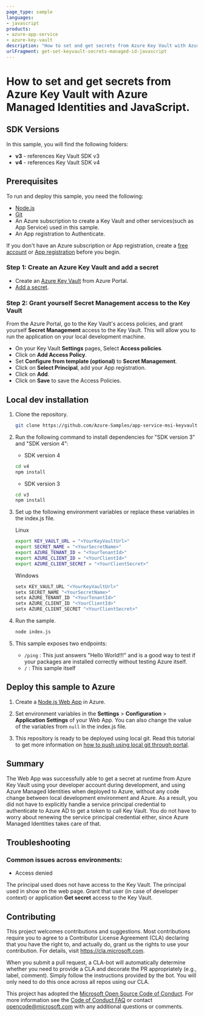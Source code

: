 ```yaml
---
page_type: sample
languages:
- javascript
products:
- azure-app-service
- azure-key-vault
description: "How to set and get secrets from Azure Key Vault with Azure Managed Identities and JavaScript."
urlFragment: get-set-keyvault-secrets-managed-id-javascript
---
```


# How to set and get secrets from Azure Key Vault with Azure Managed Identities and JavaScript.

## SDK Versions
In this sample, you will find the following folders:
* **v3** - references Key Vault SDK v3
* **v4** - references Key Vault SDK v4

## Prerequisites
To run and deploy this sample, you need the following:
* [Node.js]
* [Git]
* An Azure subscription to create a Key Vault and other services(such as App Service) used in this sample. 
* An App registration to Authenticate.

If you don't have an Azure subscription or App registration, create a [free account] or [App registration] before you begin.

### Step 1: Create an Azure Key Vault and add a secret
* Create an [Azure Key Vault] from Azure Portal.
* [Add a secret].

### Step 2: Grant yourself Secret Management access to the Key Vault
From the Azure Portal, go to the Key Vault's access policies, and grant yourself **Secret Management** access to the Key Vault. This will allow you to run the application on your local development machine. 

* On your Key Vault **Settings** pages, Select **Access policies**.
* Click on **Add Access Policy**.
* Set **Configure from template (optional)** to **Secret Management**.
* Click on **Select Principal**, add your App registration.
* Click on **Add**.
* Click on **Save** to save the Access Policies.

## Local dev installation
1.  Clone the repository.

    ``` bash
    git clone https://github.com/Azure-Samples/app-service-msi-keyvault-node.git
    ```

2.  Run the following command to install dependencies for "SDK version 3" and "SDK version 4":

    - SDK version 4

    ``` cmd
    cd v4
    npm install
    ```

    - SDK version 3

    ``` cmd
    cd v3
    npm install
    ```

3.  Set up the following environment variables or replace these variables in the index.js file.

    Linux
    ``` bash
    export KEY_VAULT_URL = "<YourKeyVaultUrl>"
    export SECRET_NAME = "<YourSecretName>"
    export AZURE_TENANT_ID = "<YourTenantId>"
    export AZURE_CLIENT_ID = "<YourClientId>"
    export AZURE_CLIENT_SECRET = "<YourClientSecret>"
    ```

    Windows
    ``` cmd
    setx KEY_VAULT_URL "<YourKeyVaultUrl>"
    setx SECRET_NAME "<YourSecretName>"
    setx AZURE_TENANT_ID "<YourTenantId>"
    setx AZURE_CLIENT_ID "<YourClientId>"
    setx AZURE_CLIENT_SECRET "<YourClientSecret>"
    ```

4. Run the sample.

    ``` cmd
    node index.js
    ```

5. This sample exposes two endpoints:
  
   - `/ping` : This just answers "Hello World!!!" and is a good way to test if your packages are installed correctly without testing Azure itself.
   - `/` : This sample itself

## Deploy this sample to Azure
1.  Create a [Node.js Web App] in Azure.

2.  Set environment variables in the **Settings** > **Configuration** > **Application Settings** of your Web App. You can also change the value of the variables from `null` in the index.js file.

3.  This repository is ready to be deployed using local git. Read this tutorial to get more information on [how to push using local git through portal].

## Summary
The Web App was successfully able to get a secret at runtime from Azure Key Vault using your developer account during development, and using Azure Managed Identities when deployed to Azure, without any code change between local development environment and Azure. 
As a result, you did not have to explicitly handle a service principal credential to authenticate to Azure AD to get a token to call Key Vault. You do not have to worry about renewing the service principal credential either, since Azure Managed Identities takes care of that.

## Troubleshooting
### Common issues across environments:
* Access denied

The principal used does not have access to the Key Vault. The principal used in show on the web page. Grant that user (in case of developer context) or application **Get secret** access to the Key Vault. 

## Contributing
This project welcomes contributions and suggestions.  Most contributions require you to agree to a
Contributor License Agreement (CLA) declaring that you have the right to, and actually do, grant us
the rights to use your contribution. For details, visit https://cla.microsoft.com.

When you submit a pull request, a CLA-bot will automatically determine whether you need to provide
a CLA and decorate the PR appropriately (e.g., label, comment). Simply follow the instructions
provided by the bot. You will only need to do this once across all repos using our CLA.

This project has adopted the [Microsoft Open Source Code of Conduct]. For more information see the [Code of Conduct FAQ] or contact [opencode@microsoft.com] with any additional questions or comments.

<!-- LINKS -->
[free account]: https://azure.microsoft.com/free/?WT.mc_id=A261C142F
[App registration]: https://azure.microsoft.com/documentation/articles/resource-group-create-service-principal-portal/
[Azure Key Vault]:https://docs.microsoft.com/en-us/azure/key-vault/quick-create-portal
[Add a secret]: https://docs.microsoft.com/en-us/azure/key-vault/quick-create-portal#add-a-secret-to-key-vault
[Node.js]: https://nodejs.org/en/download/
[Git]: https://www.git-scm.com/
[Node.js Web App]: https://docs.microsoft.com/en-us/azure/app-service/app-service-web-get-started-nodejs
[how to push using local git through portal]: https://docs.microsoft.com/en-us/azure/app-service/app-service-deploy-local-git
[Microsoft Open Source Code of Conduct]: https://opensource.microsoft.com/codeofconduct/
[Code of Conduct FAQ]: https://opensource.microsoft.com/codeofconduct/faq/
[opencode@microsoft.com]: mailto:opencode@microsoft.com

